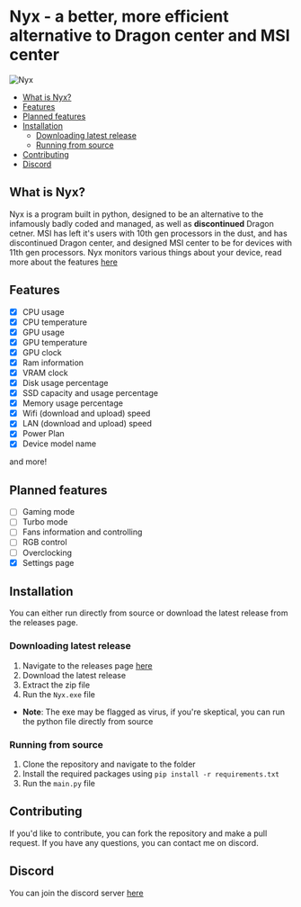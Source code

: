 # Nyx - a better, more efficient alternative to Dragon center and MSI center

![Nyx](https://raw.githubusercontent.com/theAbdoSabbagh/Nyx/main/imgs/img1.png)

- [What is Nyx?](#what-is-nyx)
- [Features](#features)
- [Planned features](#planned-features)
- [Installation](#installation)
  - [Downloading latest release](#downloading-latest-release)
  - [Running from source](#running-from-source)
- [Contributing](#contributing)
- [Discord](#discord)

## What is Nyx?
Nyx is a program built in python, designed to be an alternative to the infamously badly coded and managed, as well as **discontinued** Dragon cetner. MSI has left it's users with 10th gen processors in the dust, and has discontinued Dragon center, and designed MSI center to be for devices with 11th gen processors. Nyx monitors various things about your device, read more about the features [here](#features)

## Features
- [x] CPU usage
- [x] CPU temperature
- [x] GPU usage
- [x] GPU temperature
- [x] GPU clock
- [x] Ram information
- [x] VRAM clock
- [x] Disk usage percentage
- [x] SSD capacity and usage percentage
- [x] Memory usage percentage
- [x] Wifi (download and upload) speed
- [x] LAN (download and upload) speed
- [x] Power Plan
- [x] Device model name

and more!

## Planned features
- [ ] Gaming mode
- [ ] Turbo mode
- [ ] Fans information and controlling
- [ ] RGB control
- [ ] Overclocking
- [x] Settings page

## Installation
You can either run directly from source or download the latest release from the releases page.

### Downloading latest release
1. Navigate to the releases page [here](https://github.com/theAbdoSabbagh/Nyx/releases)
2. Download the latest release
3. Extract the zip file
4. Run the `Nyx.exe` file
- **Note**: The exe may be flagged as virus, if you're skeptical, you can run the python file directly from source

### Running from source
1. Clone the repository and navigate to the folder
2. Install the required packages using `pip install -r requirements.txt`
3. Run the `main.py` file

## Contributing
If you'd like to contribute, you can fork the repository and make a pull request. If you have any questions, you can contact me on discord.

## Discord
You can join the discord server [here](https://discord.gg/WM7G3rq5AE)
